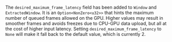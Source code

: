 The `desired_maximum_frame_latency` field has been added to `Window` and `ExtractedWindow`. It is an `Option<NonZero<u32>>` that hints the maximum number of queued frames allowed on the GPU. Higher values may result in smoother frames and avoids freezes due to CPU-GPU data upload, but all at the cost of higher input latency. Setting `desired_maximum_frame_latency` to `None` will make it fall back to the default value, which is currently 2.
